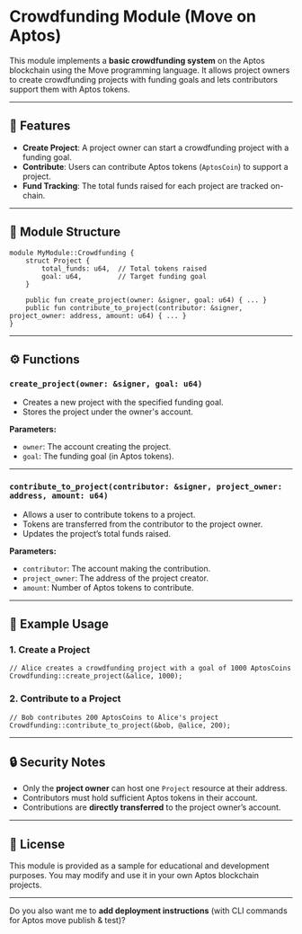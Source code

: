 
# Crowdfunding Module (Move on Aptos)

This module implements a **basic crowdfunding system** on the Aptos blockchain using the Move programming language.
It allows project owners to create crowdfunding projects with funding goals and lets contributors support them with Aptos tokens.

---

## 📌 Features

* **Create Project**: A project owner can start a crowdfunding project with a funding goal.
* **Contribute**: Users can contribute Aptos tokens (`AptosCoin`) to support a project.
* **Fund Tracking**: The total funds raised for each project are tracked on-chain.

---

## 📂 Module Structure

```move
module MyModule::Crowdfunding {
    struct Project {
        total_funds: u64,  // Total tokens raised
        goal: u64,         // Target funding goal
    }

    public fun create_project(owner: &signer, goal: u64) { ... }
    public fun contribute_to_project(contributor: &signer, project_owner: address, amount: u64) { ... }
}
```

---

## ⚙️ Functions

### `create_project(owner: &signer, goal: u64)`

* Creates a new project with the specified funding goal.
* Stores the project under the owner's account.

**Parameters:**

* `owner`: The account creating the project.
* `goal`: The funding goal (in Aptos tokens).

---

### `contribute_to_project(contributor: &signer, project_owner: address, amount: u64)`

* Allows a user to contribute tokens to a project.
* Tokens are transferred from the contributor to the project owner.
* Updates the project’s total funds raised.

**Parameters:**

* `contributor`: The account making the contribution.
* `project_owner`: The address of the project creator.
* `amount`: Number of Aptos tokens to contribute.

---

## 🚀 Example Usage

### 1. Create a Project

```move
// Alice creates a crowdfunding project with a goal of 1000 AptosCoins
Crowdfunding::create_project(&alice, 1000);
```

### 2. Contribute to a Project

```move
// Bob contributes 200 AptosCoins to Alice's project
Crowdfunding::contribute_to_project(&bob, @alice, 200);
```

---

## 🔒 Security Notes

* Only the **project owner** can host one `Project` resource at their address.
* Contributors must hold sufficient Aptos tokens in their account.
* Contributions are **directly transferred** to the project owner’s account.

---

## 📜 License

This module is provided as a sample for educational and development purposes.
You may modify and use it in your own Aptos blockchain projects.

---

Do you also want me to **add deployment instructions** (with CLI commands for Aptos move publish & test)?
